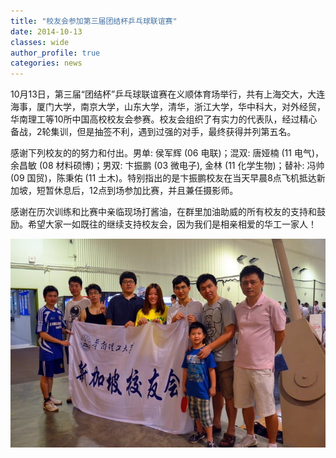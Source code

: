 ```yaml
---
title: "校友会参加第三届团结杯乒乓球联谊赛"
date: 2014-10-13
classes: wide
author_profile: true
categories: news
---
```


10月13日，第三届“团结杯”乒乓球联谊赛在义顺体育场举行，共有上海交大，大连海事，厦门大学，南京大学，山东大学，清华，浙江大学，华中科大，对外经贸，华南理工等10所中国高校校友会参赛。校友会组织了有实力的代表队，经过精心备战，2轮集训，但是抽签不利，遇到过强的对手，最终获得并列第五名。

感谢下列校友的的努力和付出。男单: 侯军辉 (06 电联)；混双: 唐娅楠 (11 电气)，余昌敏 (08 材料硕博)；男双: 卞振鹏 (03 微电子), 金林 (11 化学生物)；替补: 冯帅 (09 国贸)，陈秉佑 (11 土木)。特别指出的是卞振鹏校友在当天早晨8点飞机抵达新加坡，短暂休息后，12点到场参加比赛，并且兼任摄影师。

感谢在历次训练和比赛中亲临现场打酱油，在群里加油助威的所有校友的支持和鼓励。希望大家一如既往的继续支持校友会，因为我们是相亲相爱的华工一家人！

![](/assets/images/20141013.jpg)

